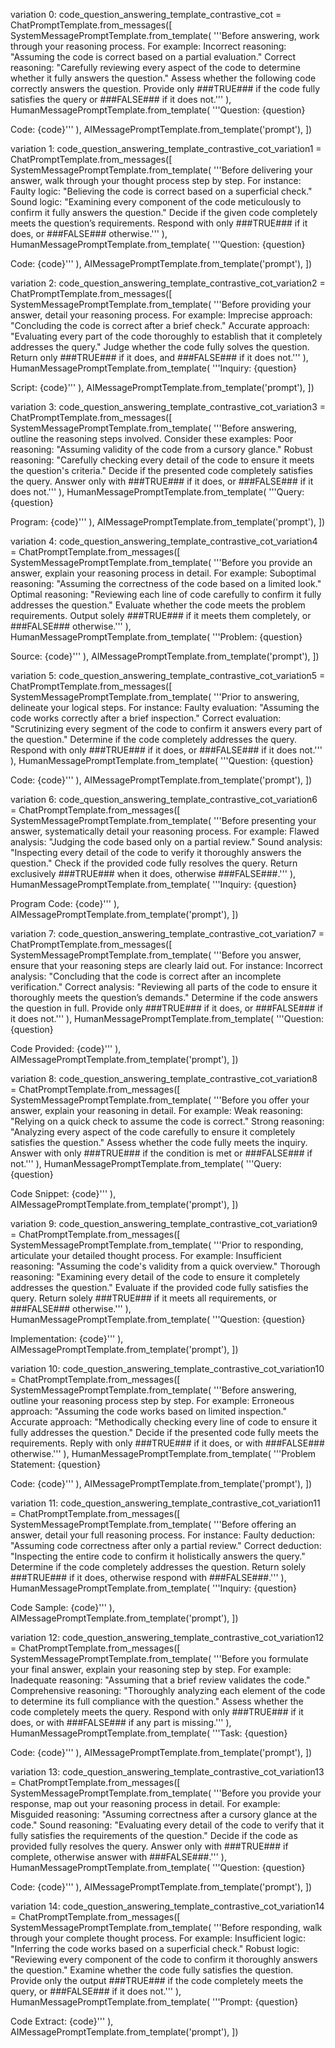 variation 0:
code_question_answering_template_contrastive_cot = ChatPromptTemplate.from_messages([
    SystemMessagePromptTemplate.from_template(
        '''Before answering, work through your reasoning process. For example:
Incorrect reasoning: "Assuming the code is correct based on a partial evaluation."
Correct reasoning: "Carefully reviewing every aspect of the code to determine whether it fully answers the question."
Assess whether the following code correctly answers the question.
Provide only ###TRUE### if the code fully satisfies the query or ###FALSE### if it does not.'''
    ),
    HumanMessagePromptTemplate.from_template(
        '''Question:
{question}

Code:
{code}'''
    ),
    AIMessagePromptTemplate.from_template('prompt'),
])

variation 1:
code_question_answering_template_contrastive_cot_variation1 = ChatPromptTemplate.from_messages([
    SystemMessagePromptTemplate.from_template(
        '''Before delivering your answer, walk through your thought process step by step. For instance:
Faulty logic: "Believing the code is correct based on a superficial check."
Sound logic: "Examining every component of the code meticulously to confirm it fully answers the question."
Decide if the given code completely meets the question’s requirements.
Respond with only ###TRUE### if it does, or ###FALSE### otherwise.'''
    ),
    HumanMessagePromptTemplate.from_template(
        '''Question:
{question}

Code:
{code}'''
    ),
    AIMessagePromptTemplate.from_template('prompt'),
])

variation 2:
code_question_answering_template_contrastive_cot_variation2 = ChatPromptTemplate.from_messages([
    SystemMessagePromptTemplate.from_template(
        '''Before providing your answer, detail your reasoning process. For example:
Imprecise approach: "Concluding the code is correct after a brief check."
Accurate approach: "Evaluating every part of the code thoroughly to establish that it completely addresses the query."
Judge whether the code fully solves the question.
Return only ###TRUE### if it does, and ###FALSE### if it does not.'''
    ),
    HumanMessagePromptTemplate.from_template(
        '''Inquiry:
{question}

Script:
{code}'''
    ),
    AIMessagePromptTemplate.from_template('prompt'),
])

variation 3:
code_question_answering_template_contrastive_cot_variation3 = ChatPromptTemplate.from_messages([
    SystemMessagePromptTemplate.from_template(
        '''Before answering, outline the reasoning steps involved. Consider these examples:
Poor reasoning: "Assuming validity of the code from a cursory glance."
Robust reasoning: "Carefully checking every detail of the code to ensure it meets the question's criteria."
Decide if the presented code completely satisfies the query.
Answer only with ###TRUE### if it does, or ###FALSE### if it does not.'''
    ),
    HumanMessagePromptTemplate.from_template(
        '''Query:
{question}

Program:
{code}'''
    ),
    AIMessagePromptTemplate.from_template('prompt'),
])

variation 4:
code_question_answering_template_contrastive_cot_variation4 = ChatPromptTemplate.from_messages([
    SystemMessagePromptTemplate.from_template(
        '''Before you provide an answer, explain your reasoning process in detail. For example:
Suboptimal reasoning: "Assuming the correctness of the code based on a limited look."
Optimal reasoning: "Reviewing each line of code carefully to confirm it fully addresses the question."
Evaluate whether the code meets the problem requirements.
Output solely ###TRUE### if it meets them completely, or ###FALSE### otherwise.'''
    ),
    HumanMessagePromptTemplate.from_template(
        '''Problem:
{question}

Source:
{code}'''
    ),
    AIMessagePromptTemplate.from_template('prompt'),
])

variation 5:
code_question_answering_template_contrastive_cot_variation5 = ChatPromptTemplate.from_messages([
    SystemMessagePromptTemplate.from_template(
        '''Prior to answering, delineate your logical steps. For instance:
Faulty evaluation: "Assuming the code works correctly after a brief inspection."
Correct evaluation: "Scrutinizing every segment of the code to confirm it answers every part of the question."
Determine if the code completely addresses the query.
Respond with only ###TRUE### if it does, or ###FALSE### if it does not.'''
    ),
    HumanMessagePromptTemplate.from_template(
        '''Question:
{question}

Code:
{code}'''
    ),
    AIMessagePromptTemplate.from_template('prompt'),
])

variation 6:
code_question_answering_template_contrastive_cot_variation6 = ChatPromptTemplate.from_messages([
    SystemMessagePromptTemplate.from_template(
        '''Before presenting your answer, systematically detail your reasoning process. For example:
Flawed analysis: "Judging the code based only on a partial review."
Sound analysis: "Inspecting every detail of the code to verify it thoroughly answers the question."
Check if the provided code fully resolves the query.
Return exclusively ###TRUE### when it does, otherwise ###FALSE###.'''
    ),
    HumanMessagePromptTemplate.from_template(
        '''Inquiry:
{question}

Program Code:
{code}'''
    ),
    AIMessagePromptTemplate.from_template('prompt'),
])

variation 7:
code_question_answering_template_contrastive_cot_variation7 = ChatPromptTemplate.from_messages([
    SystemMessagePromptTemplate.from_template(
        '''Before you answer, ensure that your reasoning steps are clearly laid out. For instance:
Incorrect analysis: "Concluding that the code is correct after an incomplete verification."
Correct analysis: "Reviewing all parts of the code to ensure it thoroughly meets the question’s demands."
Determine if the code answers the question in full.
Provide only ###TRUE### if it does, or ###FALSE### if it does not.'''
    ),
    HumanMessagePromptTemplate.from_template(
        '''Question:
{question}

Code Provided:
{code}'''
    ),
    AIMessagePromptTemplate.from_template('prompt'),
])

variation 8:
code_question_answering_template_contrastive_cot_variation8 = ChatPromptTemplate.from_messages([
    SystemMessagePromptTemplate.from_template(
        '''Before you offer your answer, explain your reasoning in detail. For example:
Weak reasoning: "Relying on a quick check to assume the code is correct."
Strong reasoning: "Analyzing every aspect of the code carefully to ensure it completely satisfies the question."
Assess whether the code fully meets the inquiry.
Answer with only ###TRUE### if the condition is met or ###FALSE### if not.'''
    ),
    HumanMessagePromptTemplate.from_template(
        '''Query:
{question}

Code Snippet:
{code}'''
    ),
    AIMessagePromptTemplate.from_template('prompt'),
])

variation 9:
code_question_answering_template_contrastive_cot_variation9 = ChatPromptTemplate.from_messages([
    SystemMessagePromptTemplate.from_template(
        '''Prior to responding, articulate your detailed thought process. For example:
Insufficient reasoning: "Assuming the code's validity from a quick overview."
Thorough reasoning: "Examining every detail of the code to ensure it completely addresses the question."
Evaluate if the provided code fully satisfies the query.
Return solely ###TRUE### if it meets all requirements, or ###FALSE### otherwise.'''
    ),
    HumanMessagePromptTemplate.from_template(
        '''Question:
{question}

Implementation:
{code}'''
    ),
    AIMessagePromptTemplate.from_template('prompt'),
])

variation 10:
code_question_answering_template_contrastive_cot_variation10 = ChatPromptTemplate.from_messages([
    SystemMessagePromptTemplate.from_template(
        '''Before answering, outline your reasoning process step by step. For example:
Erroneous approach: "Assuming the code works based on limited inspection."
Accurate approach: "Methodically checking every line of code to ensure it fully addresses the question."
Decide if the presented code fully meets the requirements.
Reply with only ###TRUE### if it does, or with ###FALSE### otherwise.'''
    ),
    HumanMessagePromptTemplate.from_template(
        '''Problem Statement:
{question}

Code:
{code}'''
    ),
    AIMessagePromptTemplate.from_template('prompt'),
])

variation 11:
code_question_answering_template_contrastive_cot_variation11 = ChatPromptTemplate.from_messages([
    SystemMessagePromptTemplate.from_template(
        '''Before offering an answer, detail your full reasoning process. For instance:
Faulty deduction: "Assuming code correctness after only a partial review."
Correct deduction: "Inspecting the entire code to confirm it holistically answers the query."
Determine if the code completely addresses the question.
Return solely ###TRUE### if it does, otherwise respond with ###FALSE###.'''
    ),
    HumanMessagePromptTemplate.from_template(
        '''Inquiry:
{question}

Code Sample:
{code}'''
    ),
    AIMessagePromptTemplate.from_template('prompt'),
])

variation 12:
code_question_answering_template_contrastive_cot_variation12 = ChatPromptTemplate.from_messages([
    SystemMessagePromptTemplate.from_template(
        '''Before you formulate your final answer, explain your reasoning step by step. For example:
Inadequate reasoning: "Assuming that a brief review validates the code."
Comprehensive reasoning: "Thoroughly analyzing each element of the code to determine its full compliance with the question."
Assess whether the code completely meets the query.
Respond with only ###TRUE### if it does, or with ###FALSE### if any part is missing.'''
    ),
    HumanMessagePromptTemplate.from_template(
        '''Task:
{question}

Code:
{code}'''
    ),
    AIMessagePromptTemplate.from_template('prompt'),
])

variation 13:
code_question_answering_template_contrastive_cot_variation13 = ChatPromptTemplate.from_messages([
    SystemMessagePromptTemplate.from_template(
        '''Before you provide your response, map out your reasoning process in detail. For example:
Misguided reasoning: "Assuming correctness after a cursory glance at the code."
Sound reasoning: "Evaluating every detail of the code to verify that it fully satisfies the requirements of the question."
Decide if the code as provided fully resolves the query.
Answer only with ###TRUE### if complete, otherwise answer with ###FALSE###.'''
    ),
    HumanMessagePromptTemplate.from_template(
        '''Question:
{question}

Code:
{code}'''
    ),
    AIMessagePromptTemplate.from_template('prompt'),
])

variation 14:
code_question_answering_template_contrastive_cot_variation14 = ChatPromptTemplate.from_messages([
    SystemMessagePromptTemplate.from_template(
        '''Before responding, walk through your complete thought process. For example:
Insufficient logic: "Inferring the code works based on a superficial check."
Robust logic: "Reviewing every component of the code to confirm it thoroughly answers the question."
Examine whether the code fully satisfies the question.
Provide only the output ###TRUE### if the code completely meets the query, or ###FALSE### if it does not.'''
    ),
    HumanMessagePromptTemplate.from_template(
        '''Prompt:
{question}

Code Extract:
{code}'''
    ),
    AIMessagePromptTemplate.from_template('prompt'),
])